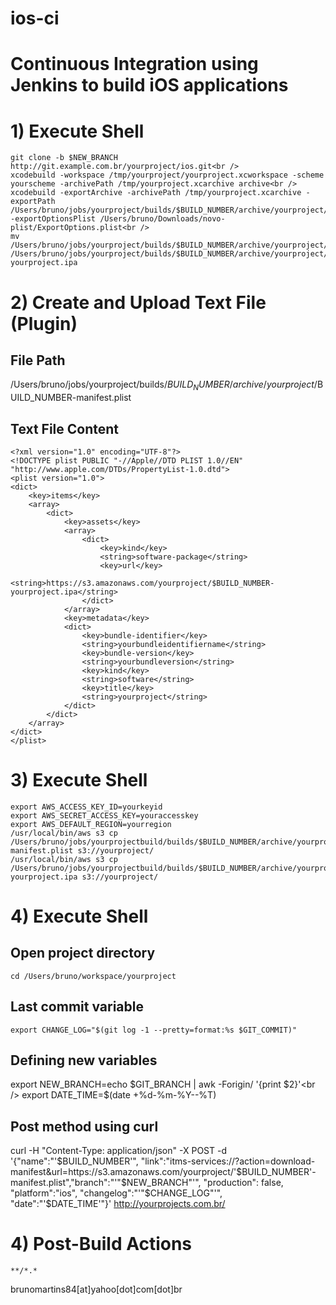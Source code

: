 # ios-ci
# Continuous Integration using Jenkins to build iOS applications

# 1) Execute Shell
```export NEW_BRANCH=echo $GIT_BRANCH | awk -Forigin/ '{print $2}'<br />
git clone -b $NEW_BRANCH http://git.example.com.br/yourproject/ios.git<br />
xcodebuild -workspace /tmp/yourproject/yourproject.xcworkspace -scheme yourscheme -archivePath /tmp/yourproject.xcarchive archive<br />
xcodebuild -exportArchive -archivePath /tmp/yourproject.xcarchive -exportPath /Users/bruno/jobs/yourproject/builds/$BUILD_NUMBER/archive/yourproject/ -exportOptionsPlist /Users/bruno/Downloads/novo-plist/ExportOptions.plist<br />
mv /Users/bruno/jobs/yourproject/builds/$BUILD_NUMBER/archive/yourproject/yourproject.ipa /Users/bruno/jobs/yourproject/builds/$BUILD_NUMBER/archive/yourproject/$BUILD_NUMBER-yourproject.ipa
```

# 2) Create and Upload Text File (Plugin)
## File Path
/Users/bruno/jobs/yourproject/builds/$BUILD_NUMBER/archive/yourproject/$BUILD_NUMBER-manifest.plist

## Text File Content
```
<?xml version="1.0" encoding="UTF-8"?>
<!DOCTYPE plist PUBLIC "-//Apple//DTD PLIST 1.0//EN" "http://www.apple.com/DTDs/PropertyList-1.0.dtd">
<plist version="1.0">
<dict>
    <key>items</key>
    <array>
        <dict>
            <key>assets</key>
            <array>
                <dict>
                    <key>kind</key>
                    <string>software-package</string>
                    <key>url</key>
                    <string>https://s3.amazonaws.com/yourproject/$BUILD_NUMBER-yourproject.ipa</string>
                </dict>
            </array>
            <key>metadata</key>
            <dict>
                <key>bundle-identifier</key>
                <string>yourbundleidentifiername</string>
                <key>bundle-version</key>
                <string>yourbundleversion</string>
                <key>kind</key>
                <string>software</string>
                <key>title</key>
                <string>yourproject</string>
            </dict>
        </dict>
    </array>
</dict>
</plist>
```

# 3) Execute Shell
```
export AWS_ACCESS_KEY_ID=yourkeyid
export AWS_SECRET_ACCESS_KEY=youraccesskey
export AWS_DEFAULT_REGION=yourregion
/usr/local/bin/aws s3 cp /Users/bruno/jobs/yourprojectbuild/builds/$BUILD_NUMBER/archive/yourproject/$BUILD_NUMBER-manifest.plist s3://yourproject/
/usr/local/bin/aws s3 cp /Users/bruno/jobs/yourprojectbuild/builds/$BUILD_NUMBER/archive/yourproject/$BUILD_NUMBER-yourproject.ipa s3://yourproject/
```

# 4) Execute Shell
## Open project directory
`cd /Users/bruno/workspace/yourproject`

## Last commit variable
`export CHANGE_LOG="$(git log -1 --pretty=format:%s $GIT_COMMIT)"`

## Defining new variables
export NEW_BRANCH=echo $GIT_BRANCH | awk -Forigin/ '{print $2}'<br />
export DATE_TIME=$(date +%d-%m-%Y--%T)

## Post method using curl
curl -H "Content-Type: application/json" -X POST -d '{"name":"'$BUILD_NUMBER'", "link":"itms-services://?action=download-manifest&url=https://s3.amazonaws.com/yourproject/'$BUILD_NUMBER'-manifest.plist","branch":"'"$NEW_BRANCH"'", "production": false, "platform":"ios", "changelog":"'"$CHANGE_LOG"'", "date":"'$DATE_TIME'"}' http://yourprojects.com.br/

# 4) Post-Build Actions
`**/*.*`

brunomartins84[at]yahoo[dot]com[dot]br
